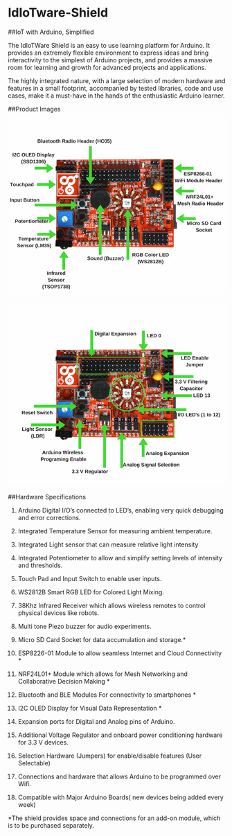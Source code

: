 # IdIoTware-Shield
##IoT with Arduino, Simplified

The IdIoTWare Shield is an easy to use learning platform for Arduino.
It provides an extremely flexible environment to express ideas and bring interactivity to the simplest of Arduino projects, and provides a massive room for learning and growth for advanced projects and applications.

The highly integrated nature, with a large selection of modern hardware and features in a small footprint, accompanied by tested libraries, code and use cases, make it a must-have in the hands of the enthusiastic Arduino learner.

##Product Images
<img src="https://github.com/CuriosityGym/IdIoTware-Shield/blob/master/images/1-White.png" width="600"></img>

<img src="https://github.com/CuriosityGym/IdIoTware-Shield/blob/master/images/2-White.png" width="600"></img>

##Hardware Specifications
1. Arduino Digital I/O’s connected to LED’s, enabling very quick debugging and error corrections.

2. Integrated Temperature Sensor for measuring ambient temperature.

3. Integrated Light sensor that can measure relative light intensity

4. Integrated Potentiometer to allow and simplify setting levels of intensity and thresholds. 

5. Touch Pad and Input Switch to enable user inputs.

6. WS2812B Smart RGB LED for Colored Light Mixing.

7. 38Khz Infrared Receiver which allows wireless remotes to control physical devices like robots.

8. Multi tone Piezo buzzer for audio experiments.

9. Micro SD Card Socket for data accumulation and storage.*

10. ESP8226-01 Module to allow seamless Internet and Cloud Connectivity *

11. NRF24L01+ Module  which allows for Mesh Networking and Collaborative Decision Making *

12. Bluetooth and BLE Modules For connectivity to smartphones *

13. I2C OLED Display for Visual Data Representation *

14. Expansion ports for Digital and Analog pins of Arduino.

15. Additional Voltage Regulator and onboard power conditioning hardware for 3.3 V devices.

16. Selection Hardware (Jumpers) for enable/disable features (User Selectable)

17. Connections and hardware that allows Arduino to be programmed over Wifi.

18. Compatible with Major Arduino Boards( new devices being added every week)


*The shield provides space and connections for an add-on module, which is to be purchased separately.
